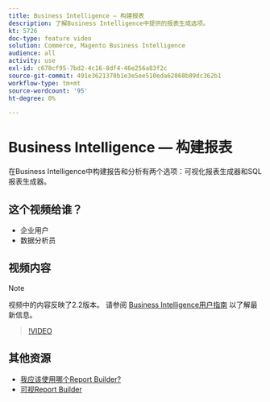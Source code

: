 ```yaml
---
title: Business Intelligence — 构建报表
description: 了解Business Intelligence中提供的报表生成选项。
kt: 5726
doc-type: feature video
solution: Commerce, Magento Business Intelligence
audience: all
activity: use
exl-id: c678cf95-7bd2-4c16-8df4-46e256a83f2c
source-git-commit: 491e3621370b1e3e5ee510eda62868b89dc362b1
workflow-type: tm+mt
source-wordcount: '95'
ht-degree: 0%

---
```


# Business Intelligence — 构建报表

在Business Intelligence中构建报告和分析有两个选项：可视化报表生成器和SQL报表生成器。

## 这个视频给谁？

- 企业用户
- 数据分析员

## 视频内容

>[!NOTE]
>
>视频中的内容反映了2.2版本。 请参阅 [Business Intelligence用户指南](https://docs.magento.com/mbi/) 以了解最新信息。

>[!VIDEO](https://video.tv.adobe.com/v/35981?quality=12&learn=on)

## 其他资源

- [我应该使用哪个Report Builder?](https://docs.magento.com/mbi/data-user/reports/report-builder-options.html)
- [可视Report Builder](https://docs.magento.com/mbi/data-user/reports/ess-rpt-build-visual.html)

